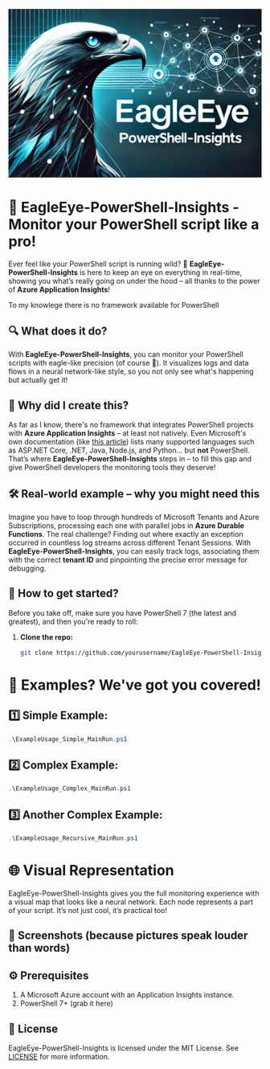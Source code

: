 ![EagleEye-PowerShell-Insights](images/EagleEye-PowerShell-Insights.png)
# 🦅 EagleEye-PowerShell-Insights - Monitor your PowerShell script like a pro!

Ever feel like your PowerShell script is running wild? 🤔 **EagleEye-PowerShell-Insights** is here to keep an eye on everything in real-time, showing you what’s really going on under the hood – all thanks to the power of **Azure Application Insights**!

To my knowlege there is no framework available for PowerShell

## 🔍 What does it do?

With **EagleEye-PowerShell-Insights**, you can monitor your PowerShell scripts with eagle-like precision (of course 🦅). It visualizes logs and data flows in a neural network-like style, so you not only see what's happening but actually get it!

## 🤔 Why did I create this?

As far as I know, there's no framework that integrates PowerShell projects with **Azure Application Insights** – at least not natively. Even Microsoft's own documentation (like [this article](https://learn.microsoft.com/en-us/azure/azure-monitor/app/app-insights-overview)) lists many supported languages such as ASP.NET Core, .NET, Java, Node.js, and Python... but **not** PowerShell. That’s where **EagleEye-PowerShell-Insights** steps in – to fill this gap and give PowerShell developers the monitoring tools they deserve!

## 🛠️ Real-world example – why you might need this

Imagine you have to loop through hundreds of Microsoft Tenants and Azure Subscriptions, processing each one with parallel jobs in **Azure Durable Functions**. The real challenge? Finding out where exactly an exception occurred in countless log streams across different Tenant Sessions. With **EagleEye-PowerShell-Insights**, you can easily track logs, associating them with the correct **tenant ID** and pinpointing the precise error message for debugging.

## 🚀 How to get started?

Before you take off, make sure you have PowerShell 7 (the latest and greatest), and then you're ready to roll:

1. **Clone the repo:**
   ```bash
   git clone https://github.com/yourusername/EagleEye-PowerShell-Insights.git

# 📂 Examples? We've got you covered!

## 1️⃣ Simple Example:

   ```powershell
   .\ExampleUsage_Simple_MainRun.ps1
   ```

## 2️⃣ Complex Example:

   ```powershell
   .\ExampleUsage_Complex_MainRun.ps1
   ```

## 3️⃣ Another Complex Example:

   ```powershell
   .\ExampleUsage_Recursive_MainRun.ps1
   ```

# 🌐 Visual Representation

EagleEye-PowerShell-Insights gives you the full monitoring experience with a visual map that looks like a neural network. Each node represents a part of your script. It’s not just cool, it’s practical too!

## 📸 Screenshots (because pictures speak louder than words)



## ⚙️ Prerequisites
1. A Microsoft Azure account with an Application Insights instance.
2. PowerShell 7+ (grab it here)

## 📜 License

EagleEye-PowerShell-Insights is licensed under the MIT License. See [LICENSE](LICENSE) for more information.